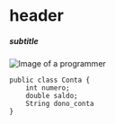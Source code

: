 # header
##### subtitle

![Image of a programmer](https://www.sos.com.br/galeria/noticia/20191031092836796.jpg)


```
public class Conta {
    int numero;
    double saldo;
    String dono_conta
}
````
